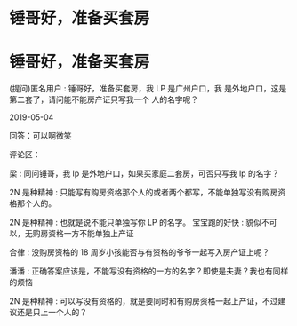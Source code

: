 # 锤哥好，准备买套房

# 锤哥好，准备买套房

(提问)匿名用户 : 锤哥好，准备买套房，我 LP 是广州户口，我 是外地户口，这是第二套了，请问能不能房产证只写我一个 人的名字呢？

2019-05-04

回答：可以啊微笑

评论区：

梁 : 同问锤哥，我 lp 是外地户口，如果买家庭二套房，可否只写我 lp 的名字？

2N 是种精神 : 只能写有购房资格那个人的或者两个都写，不能单独写没有购房资格那个人的。

2N 是种精神 : 也就是说不能只单独写你 LP 的名字。 宝宝跑的好快 : 貌似不可以，无购房资格一方不能单独上产证

合律 : 没购房资格的 18 周岁小孩能否与有资格的爷爷一起写入房产证上呢？

潘潘 : 正确答案应该是，不能写没有资格的一方的名字？即使是夫妻？我也有同样的烦恼

2N 是种精神 : 可以写没有资格的，就是要同时和有购房资格一起上产证，不过建议还是只上一个人的？